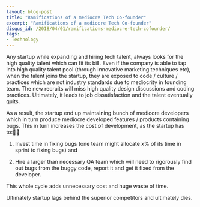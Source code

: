 ```yaml
---
layout: blog-post
title: "Ramifications of a mediocre Tech Co-founder"
excerpt: "Ramifications of a mediocre Tech Co-founder"
disqus_id: /2018/04/01/ramifications-mediocre-tech-cofounder/
tags:
- Technology
---
```


Any startup while expanding and hiring tech talent, always looks for the high quality talent which can fit its bill. Even if the company is able to tap into high quality talent pool (through innovative marketing techniques etc), when the talent joins the startup, they are exposed to code / culture / practices which are not industry standards due to mediocrity in founding team. The new recruits will  miss  high quality design discussions and coding practices. Ultimately, it leads to job dissatisfaction and the talent eventually quits.

As a result, the startup end up maintaining bunch of mediocre developers which in turn produce mediocre developed features / products containing bugs. This in turn increases the cost of development, as the startup has to:
1. Invest time in fixing bugs (one team might allocate x% of its time in sprint to fixing bugs) and 

2. Hire a larger than necessary QA team which will need to rigorously find out bugs from the buggy code, report it and get it fixed from the developer.

This whole cycle adds unnecessary cost and huge waste of time.

Ultimately startup lags behind the superior competitors and ultimately dies.